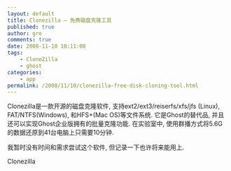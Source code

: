 ```yaml
---
layout: default
title: Clonezilla – 免费磁盘克隆工具
published: true
author: gro
comments: true
date: 2008-11-10 10:11:08
tags:
    - CloneZilla
    - ghost
categories:
    - app
permalink: /2008/11/10/clonezilla-free-disk-cloning-tool.html
---
```

 

Clonezilla是一款开源的磁盘克隆软件, 支持ext2/ext3/reiserfs/xfs/jfs (Linux), FAT/NTFS(Windows), 和HFS+(Mac OS)等文件系统. 它是Ghost的替代品, 并且还可以实现Ghost企业版拥有的批量克隆功能. 在实验室中, 使用群播方式将5.6G的数据还原到41台电脑上只需要10分钟.

我暂时没有时间和需求尝试这个软件, 但记录一下也许将来能用上.

Clonezilla